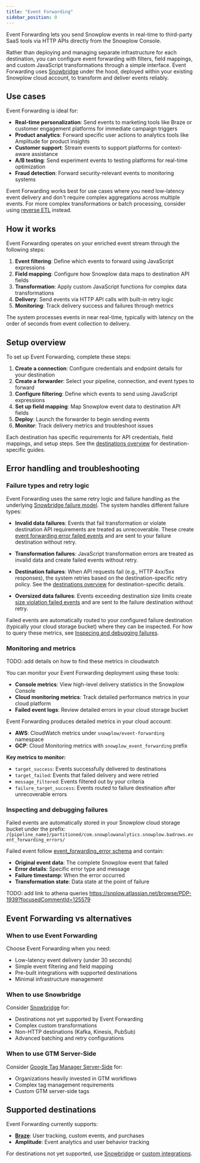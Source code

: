 ```yaml
---
title: "Event Forwarding"
sidebar_position: 0
---
```


Event Forwarding lets you send Snowplow events in real-time to third-party SaaS tools via HTTP APIs directly from the Snowplow Console.

Rather than deploying and managing separate infrastructure for each destination, you can configure event forwarding with filters, field mappings, and custom JavaScript transformations through a simple interface. Event Forwarding uses [Snowbridge](/docs/destinations/forwarding-events/snowbridge/index.md) under the hood, deployed within your existing Snowplow cloud account, to transform and deliver events reliably.

## Use cases

Event Forwarding is ideal for:

- **Real-time personalization**: Send events to marketing tools like Braze or customer engagement platforms for immediate campaign triggers
- **Product analytics**: Forward specific user actions to analytics tools like Amplitude for product insights
- **Customer support**: Stream events to support platforms for context-aware assistance
- **A/B testing**: Send experiment events to testing platforms for real-time optimization
- **Fraud detection**: Forward security-relevant events to monitoring systems

Event Forwarding works best for use cases where you need low-latency event delivery and don't require complex aggregations across multiple events. For more complex transformations or batch processing, consider using [reverse ETL](/docs/destinations/reverse-etl/) instead.

## How it works

Event Forwarding operates on your enriched event stream through the following steps:

1. **Event filtering**: Define which events to forward using JavaScript expressions
2. **Field mapping**: Configure how Snowplow data maps to destination API fields
3. **Transformation**: Apply custom JavaScript functions for complex data transformations
4. **Delivery**: Send events via HTTP API calls with built-in retry logic
5. **Monitoring**: Track delivery success and failures through metrics

The system processes events in near real-time, typically with latency on the order of seconds from event collection to delivery.

## Setup overview

To set up Event Forwarding, complete these steps:

1. **Create a connection**: Configure credentials and endpoint details for your destination
2. **Create a forwarder**: Select your pipeline, connection, and event types to forward
3. **Configure filtering**: Define which events to send using JavaScript expressions
4. **Set up field mapping**: Map Snowplow event data to destination API fields
5. **Deploy**: Launch the forwarder to begin sending events
6. **Monitor**: Track delivery metrics and troubleshoot issues

Each destination has specific requirements for API credentials, field mappings, and setup steps. See the [destinations overview](destinations/) for destination-specific guides.

## Error handling and troubleshooting

### Failure types and retry logic

Event Forwarding uses the same retry logic and failure handling as the underlying [Snowbridge failure model](/docs/destinations/forwarding-events/snowbridge/concepts/failure-model/index.md). The system handles different failure types:

- **Invalid data failures**: Events that fail transformation or violate destination API requirements are treated as unrecoverable. These create [event forwarding error failed events](https://iglucentral.com/?q=event_forwarding_error) and are sent to your  failure destination without retry.

- **Transformation failures**: JavaScript transformation errors are treated as invalid data and create failed events without retry.

- **Destination failures**: When API requests fail (e.g., HTTP 4xx/5xx responses), the system retries based on the destination-specific retry policy. See the [destinations overview](destinations/) for destination-specific details.

- **Oversized data failures**: Events exceeding destination size limits create [size violation failed events](docs/api-reference/failed-events/index.md) and are sent to the failure destination without retry.

Failed events are automatically routed to your configured failure destination (typically your cloud storage bucket) where they can be inspected. For how to query these metrics, see [Inspecing and debugging failures](#inspecting-and-debugging-failures).

### Monitoring and metrics

TODO: add details on how to find these metrics in cloudwatch

You can monitor your Event Forwarding deployment using these tools:

- **Console metrics**: View high-level delivery statistics in the Snowplow Console
- **Cloud monitoring metrics**: Track detailed performance metrics in your cloud platform
- **Failed event logs**: Review detailed errors in your cloud storage bucket

Event Forwarding produces detailed metrics in your cloud account:

- **AWS**: CloudWatch metrics under `snowplow/event-forwarding` namespace
- **GCP**: Cloud Monitoring metrics with `snowplow_event_forwarding` prefix

**Key metrics to monitor:**

- `target_success`: Events successfully delivered to destinations
- `target_failed`: Events that failed delivery and were retried
- `message_filtered`: Events filtered out by your criteria
- `failure_target_success`: Events routed to failure destination after unrecoverable errors

### Inspecting and debugging failures

Failed events are automatically stored in your Snowplow cloud storage bucket under the prefix:
`/{pipeline_name}/partitioned/com.snowplowanalytics.snowplow.badrows.event_forwarding_errors/`

Failed event follow [event_forwarding_error schema](https://iglucentral.com/?q=event_forwarding_error) and contain:

- **Original event data**: The complete Snowplow event that failed
- **Error details**: Specific error type and message
- **Failure timestamp**: When the error occurred
- **Transformation state**: Data state at the point of failure

TODO: add link to athena queries https://snplow.atlassian.net/browse/PDP-1939?focusedCommentId=125579

## Event Forwarding vs alternatives

### When to use Event Forwarding

Choose Event Forwarding when you need:
- Low-latency event delivery (under 30 seconds)
- Simple event filtering and field mapping
- Pre-built integrations with supported destinations
- Minimal infrastructure management

### When to use Snowbridge

Consider [Snowbridge](/docs/destinations/forwarding-events/snowbridge/) for:
- Destinations not yet supported by Event Forwarding
- Complex custom transformations
- Non-HTTP destinations (Kafka, Kinesis, PubSub)
- Advanced batching and retry configurations

### When to use GTM Server-Side

Consider [Google Tag Manager Server-Side](/docs/destinations/forwarding-events/google-tag-manager-server-side/) for:
- Organizations heavily invested in GTM workflows
- Complex tag management requirements
- Custom GTM server-side tags

## Supported destinations

Event Forwarding currently supports:

- **[Braze](destinations/braze.md)**: User tracking, custom events, and purchases
- **Amplitude**: Event analytics and user behavior tracking

For destinations not yet supported, use [Snowbridge](/docs/destinations/forwarding-events/snowbridge/) or [custom integrations](/docs/destinations/forwarding-events/custom-integrations/).